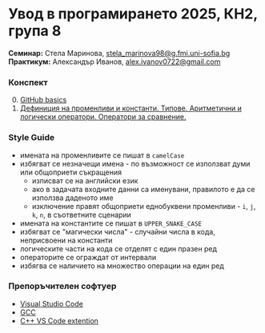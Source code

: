 # Увод в програмирането 2025, КН2, група 8

**Семинар:** Стела Маринова, stela_marinova98@g.fmi.uni-sofia.bg
**Практикум:** Александър Иванов, alex.ivanov0722@gmail.com

### Конспект
00. [GitHub basics](https://classroom.github.com/a/aAeTwg1J)
01. [Дефиниция на променливи и константи. Типове. Аритметични и логически оператори. Оператори за сравнение.](https://classroom.github.com/a/BQa5Thz1)



### Style Guide 
- имената на променливите се пишат в `camelCase` 
- избягват се незначещи имена - по възможност се използват думи или общоприети съкращения
  - изписват се на английски език
  - ако в задачата входните данни са именувани, правилото е да се използва даденото име
  - изключение правят общоприети еднобуквени променливи - `i`, `j`, `k`, `n`, в съответните сценарии
- имената на константите се пишат в `UPPER_SNAKE_CASE` 
- избягват се "магически числа" - случайни числа в кода, неприсвоени на константи
- логическите части на кода се отделят с един празен ред
- операторите се ограждат от интервали
- избягва се наличието на множество операции на един ред



### Препоръчителен софтуер

- [Visual Studio Code](https://code.visualstudio.com/)
- [GCC](https://gcc.gnu.org/) 
- [C++ VS Code extention](https://marketplace.visualstudio.com/items?itemName=danielpinto8zz6.c-cpp-compile-run)